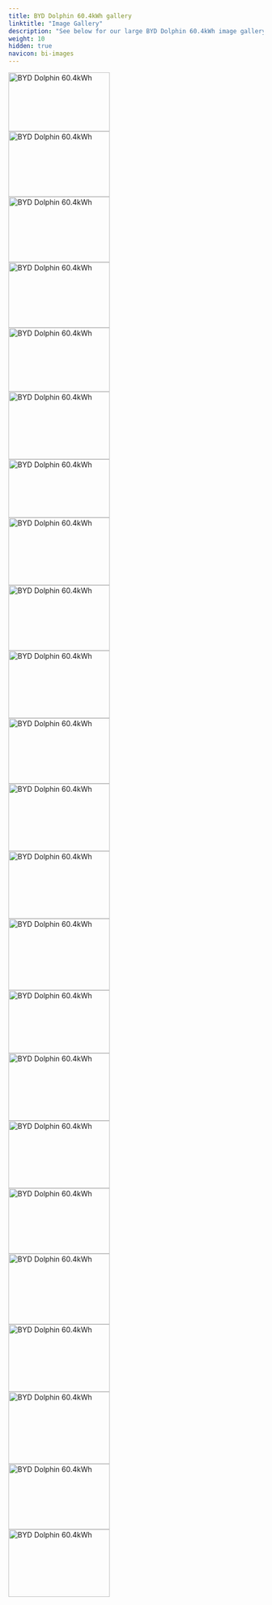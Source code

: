 ```yaml
---
title: BYD Dolphin 60.4kWh gallery
linktitle: "Image Gallery"
description: "See below for our large BYD Dolphin 60.4kWh image gallery. Click pictures for high-resolution versions."
weight: 10
hidden: true
navicon: bi-images
---
```

<!-- markdownlint-disable MD033 -->
<div class="pswp-gallery pswp-grid-container" id ="my-gallery">
<div class="pswp-grid-item">
<a href="https://media.evkx.net/multimedia/models/byd/dolphin/dolphin_60.4kwh/centerconsole_1.jpg"
data-pswp-src="https://media.evkx.net/multimedia/models/byd/dolphin/dolphin_60.4kwh/centerconsole_1.jpg"
data-pswp-width="2500"
data-pswp-height="1461" 
target="_blank">
<img src="https://media.evkx.net/multimedia/models/byd/dolphin/dolphin_60.4kwh/centerconsole_1_xst.jpg" alt="BYD Dolphin 60.4kWh" width="200px" height="116px" />
</a>
</div>
<div class="pswp-grid-item">
<a href="https://media.evkx.net/multimedia/models/byd/dolphin/dolphin_60.4kwh/exterior_1.jpg"
data-pswp-src="https://media.evkx.net/multimedia/models/byd/dolphin/dolphin_60.4kwh/exterior_1.jpg"
data-pswp-width="2499"
data-pswp-height="1621" 
target="_blank">
<img src="https://media.evkx.net/multimedia/models/byd/dolphin/dolphin_60.4kwh/exterior_1_xst.jpg" alt="BYD Dolphin 60.4kWh" width="200px" height="129px" />
</a>
</div>
<div class="pswp-grid-item">
<a href="https://media.evkx.net/multimedia/models/byd/dolphin/dolphin_60.4kwh/exterior_2.jpg"
data-pswp-src="https://media.evkx.net/multimedia/models/byd/dolphin/dolphin_60.4kwh/exterior_2.jpg"
data-pswp-width="2500"
data-pswp-height="1622" 
target="_blank">
<img src="https://media.evkx.net/multimedia/models/byd/dolphin/dolphin_60.4kwh/exterior_2_xst.jpg" alt="BYD Dolphin 60.4kWh" width="200px" height="129px" />
</a>
</div>
<div class="pswp-grid-item">
<a href="https://media.evkx.net/multimedia/models/byd/dolphin/dolphin_60.4kwh/exterior_3.jpg"
data-pswp-src="https://media.evkx.net/multimedia/models/byd/dolphin/dolphin_60.4kwh/exterior_3.jpg"
data-pswp-width="2500"
data-pswp-height="1622" 
target="_blank">
<img src="https://media.evkx.net/multimedia/models/byd/dolphin/dolphin_60.4kwh/exterior_3_xst.jpg" alt="BYD Dolphin 60.4kWh" width="200px" height="129px" />
</a>
</div>
<div class="pswp-grid-item">
<a href="https://media.evkx.net/multimedia/models/byd/dolphin/dolphin_60.4kwh/frontseats_1.jpg"
data-pswp-src="https://media.evkx.net/multimedia/models/byd/dolphin/dolphin_60.4kwh/frontseats_1.jpg"
data-pswp-width="2500"
data-pswp-height="1579" 
target="_blank">
<img src="https://media.evkx.net/multimedia/models/byd/dolphin/dolphin_60.4kwh/frontseats_1_xst.jpg" alt="BYD Dolphin 60.4kWh" width="200px" height="126px" />
</a>
</div>
<div class="pswp-grid-item">
<a href="https://media.evkx.net/multimedia/models/byd/dolphin/dolphin_60.4kwh/frontseats_2.jpg"
data-pswp-src="https://media.evkx.net/multimedia/models/byd/dolphin/dolphin_60.4kwh/frontseats_2.jpg"
data-pswp-width="2500"
data-pswp-height="1667" 
target="_blank">
<img src="https://media.evkx.net/multimedia/models/byd/dolphin/dolphin_60.4kwh/frontseats_2_xst.jpg" alt="BYD Dolphin 60.4kWh" width="200px" height="133px" />
</a>
</div>
<div class="pswp-grid-item">
<a href="https://media.evkx.net/multimedia/models/byd/dolphin/dolphin_60.4kwh/headlights_1.jpg"
data-pswp-src="https://media.evkx.net/multimedia/models/byd/dolphin/dolphin_60.4kwh/headlights_1.jpg"
data-pswp-width="2500"
data-pswp-height="1448" 
target="_blank">
<img src="https://media.evkx.net/multimedia/models/byd/dolphin/dolphin_60.4kwh/headlights_1_xst.jpg" alt="BYD Dolphin 60.4kWh" width="200px" height="115px" />
</a>
</div>
<div class="pswp-grid-item">
<a href="https://media.evkx.net/multimedia/models/byd/dolphin/dolphin_60.4kwh/interior_1.jpg"
data-pswp-src="https://media.evkx.net/multimedia/models/byd/dolphin/dolphin_60.4kwh/interior_1.jpg"
data-pswp-width="2500"
data-pswp-height="1667" 
target="_blank">
<img src="https://media.evkx.net/multimedia/models/byd/dolphin/dolphin_60.4kwh/interior_1_xst.jpg" alt="BYD Dolphin 60.4kWh" width="200px" height="133px" />
</a>
</div>
<div class="pswp-grid-item">
<a href="https://media.evkx.net/multimedia/models/byd/dolphin/dolphin_60.4kwh/interior_2.jpg"
data-pswp-src="https://media.evkx.net/multimedia/models/byd/dolphin/dolphin_60.4kwh/interior_2.jpg"
data-pswp-width="2500"
data-pswp-height="1622" 
target="_blank">
<img src="https://media.evkx.net/multimedia/models/byd/dolphin/dolphin_60.4kwh/interior_2_xst.jpg" alt="BYD Dolphin 60.4kWh" width="200px" height="129px" />
</a>
</div>
<div class="pswp-grid-item">
<a href="https://media.evkx.net/multimedia/models/byd/dolphin/dolphin_60.4kwh/interior_3.jpg"
data-pswp-src="https://media.evkx.net/multimedia/models/byd/dolphin/dolphin_60.4kwh/interior_3.jpg"
data-pswp-width="2500"
data-pswp-height="1667" 
target="_blank">
<img src="https://media.evkx.net/multimedia/models/byd/dolphin/dolphin_60.4kwh/interior_3_xst.jpg" alt="BYD Dolphin 60.4kWh" width="200px" height="133px" />
</a>
</div>
<div class="pswp-grid-item">
<a href="https://media.evkx.net/multimedia/models/byd/dolphin/dolphin_60.4kwh/interior_4.jpg"
data-pswp-src="https://media.evkx.net/multimedia/models/byd/dolphin/dolphin_60.4kwh/interior_4.jpg"
data-pswp-width="2500"
data-pswp-height="1623" 
target="_blank">
<img src="https://media.evkx.net/multimedia/models/byd/dolphin/dolphin_60.4kwh/interior_4_xst.jpg" alt="BYD Dolphin 60.4kWh" width="200px" height="129px" />
</a>
</div>
<div class="pswp-grid-item">
<a href="https://media.evkx.net/multimedia/models/byd/dolphin/dolphin_60.4kwh/interior_5.jpg"
data-pswp-src="https://media.evkx.net/multimedia/models/byd/dolphin/dolphin_60.4kwh/interior_5.jpg"
data-pswp-width="3000"
data-pswp-height="2000" 
target="_blank">
<img src="https://media.evkx.net/multimedia/models/byd/dolphin/dolphin_60.4kwh/interior_5_xst.jpg" alt="BYD Dolphin 60.4kWh" width="200px" height="133px" />
</a>
</div>
<div class="pswp-grid-item">
<a href="https://media.evkx.net/multimedia/models/byd/dolphin/dolphin_60.4kwh/interior_6.jpg"
data-pswp-src="https://media.evkx.net/multimedia/models/byd/dolphin/dolphin_60.4kwh/interior_6.jpg"
data-pswp-width="3000"
data-pswp-height="2000" 
target="_blank">
<img src="https://media.evkx.net/multimedia/models/byd/dolphin/dolphin_60.4kwh/interior_6_xst.jpg" alt="BYD Dolphin 60.4kWh" width="200px" height="133px" />
</a>
</div>
<div class="pswp-grid-item">
<a href="https://media.evkx.net/multimedia/models/byd/dolphin/dolphin_60.4kwh/main_1.jpg"
data-pswp-src="https://media.evkx.net/multimedia/models/byd/dolphin/dolphin_60.4kwh/main_1.jpg"
data-pswp-width="3000"
data-pswp-height="2116" 
target="_blank">
<img src="https://media.evkx.net/multimedia/models/byd/dolphin/dolphin_60.4kwh/main_1_xst.jpg" alt="BYD Dolphin 60.4kWh" width="200px" height="141px" />
</a>
</div>
<div class="pswp-grid-item">
<a href="https://media.evkx.net/multimedia/models/byd/dolphin/dolphin_60.4kwh/screens_1.jpg"
data-pswp-src="https://media.evkx.net/multimedia/models/byd/dolphin/dolphin_60.4kwh/screens_1.jpg"
data-pswp-width="2500"
data-pswp-height="1550" 
target="_blank">
<img src="https://media.evkx.net/multimedia/models/byd/dolphin/dolphin_60.4kwh/screens_1_xst.jpg" alt="BYD Dolphin 60.4kWh" width="200px" height="124px" />
</a>
</div>
<div class="pswp-grid-item">
<a href="https://media.evkx.net/multimedia/models/byd/dolphin/dolphin_60.4kwh/screens_2.jpg"
data-pswp-src="https://media.evkx.net/multimedia/models/byd/dolphin/dolphin_60.4kwh/screens_2.jpg"
data-pswp-width="3000"
data-pswp-height="2000" 
target="_blank">
<img src="https://media.evkx.net/multimedia/models/byd/dolphin/dolphin_60.4kwh/screens_2_xst.jpg" alt="BYD Dolphin 60.4kWh" width="200px" height="133px" />
</a>
</div>
<div class="pswp-grid-item">
<a href="https://media.evkx.net/multimedia/models/byd/dolphin/dolphin_60.4kwh/screen_3.jpg"
data-pswp-src="https://media.evkx.net/multimedia/models/byd/dolphin/dolphin_60.4kwh/screen_3.jpg"
data-pswp-width="3000"
data-pswp-height="2000" 
target="_blank">
<img src="https://media.evkx.net/multimedia/models/byd/dolphin/dolphin_60.4kwh/screen_3_xst.jpg" alt="BYD Dolphin 60.4kWh" width="200px" height="133px" />
</a>
</div>
<div class="pswp-grid-item">
<a href="https://media.evkx.net/multimedia/models/byd/dolphin/dolphin_60.4kwh/secondrowseats_1.jpg"
data-pswp-src="https://media.evkx.net/multimedia/models/byd/dolphin/dolphin_60.4kwh/secondrowseats_1.jpg"
data-pswp-width="2500"
data-pswp-height="1623" 
target="_blank">
<img src="https://media.evkx.net/multimedia/models/byd/dolphin/dolphin_60.4kwh/secondrowseats_1_xst.jpg" alt="BYD Dolphin 60.4kWh" width="200px" height="129px" />
</a>
</div>
<div class="pswp-grid-item">
<a href="https://media.evkx.net/multimedia/models/byd/dolphin/dolphin_60.4kwh/secondrowseats_2.jpg"
data-pswp-src="https://media.evkx.net/multimedia/models/byd/dolphin/dolphin_60.4kwh/secondrowseats_2.jpg"
data-pswp-width="2500"
data-pswp-height="1741" 
target="_blank">
<img src="https://media.evkx.net/multimedia/models/byd/dolphin/dolphin_60.4kwh/secondrowseats_2_xst.jpg" alt="BYD Dolphin 60.4kWh" width="200px" height="139px" />
</a>
</div>
<div class="pswp-grid-item">
<a href="https://media.evkx.net/multimedia/models/byd/dolphin/dolphin_60.4kwh/secondrowseats_3.jpg"
data-pswp-src="https://media.evkx.net/multimedia/models/byd/dolphin/dolphin_60.4kwh/secondrowseats_3.jpg"
data-pswp-width="3000"
data-pswp-height="2000" 
target="_blank">
<img src="https://media.evkx.net/multimedia/models/byd/dolphin/dolphin_60.4kwh/secondrowseats_3_xst.jpg" alt="BYD Dolphin 60.4kWh" width="200px" height="133px" />
</a>
</div>
<div class="pswp-grid-item">
<a href="https://media.evkx.net/multimedia/models/byd/dolphin/dolphin_60.4kwh/trunk_1.jpg"
data-pswp-src="https://media.evkx.net/multimedia/models/byd/dolphin/dolphin_60.4kwh/trunk_1.jpg"
data-pswp-width="2500"
data-pswp-height="1776" 
target="_blank">
<img src="https://media.evkx.net/multimedia/models/byd/dolphin/dolphin_60.4kwh/trunk_1_xst.jpg" alt="BYD Dolphin 60.4kWh" width="200px" height="142px" />
</a>
</div>
<div class="pswp-grid-item">
<a href="https://media.evkx.net/multimedia/models/byd/dolphin/dolphin_60.4kwh/trunk_2.jpg"
data-pswp-src="https://media.evkx.net/multimedia/models/byd/dolphin/dolphin_60.4kwh/trunk_2.jpg"
data-pswp-width="2500"
data-pswp-height="1621" 
target="_blank">
<img src="https://media.evkx.net/multimedia/models/byd/dolphin/dolphin_60.4kwh/trunk_2_xst.jpg" alt="BYD Dolphin 60.4kWh" width="200px" height="129px" />
</a>
</div>
<div class="pswp-grid-item">
<a href="https://media.evkx.net/multimedia/models/byd/dolphin/dolphin_60.4kwh/wheels_1.jpg"
data-pswp-src="https://media.evkx.net/multimedia/models/byd/dolphin/dolphin_60.4kwh/wheels_1.jpg"
data-pswp-width="2500"
data-pswp-height="1667" 
target="_blank">
<img src="https://media.evkx.net/multimedia/models/byd/dolphin/dolphin_60.4kwh/wheels_1_xst.jpg" alt="BYD Dolphin 60.4kWh" width="200px" height="133px" />
</a>
</div>
</div>
<script type="module">
  import PhotoSwipeLightbox from '/js/photoswipe-lightbox.esm.js';
    const lightbox = new PhotoSwipeLightbox({
       gallery: '#my-gallery',
        children: 'a',
        pswpModule: () => import('/js/photoswipe.esm.js')
    });
lightbox.init();
</script>
